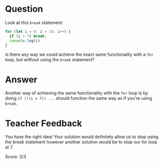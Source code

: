 # Question
Look at this `break` statement:

```js
for (let i = 0; i < 10; i++) {
  if (i > 7) break;
  console.log(i)
}
```

Is there any way we could achieve the exact same functionality with a `for` loop, but *without* using the `break` statement?

# Answer

Another way of achieving the same functionality with the `for` loop is by doing `if (!(i > 7)) ...` should function the same way as if you're using `break`.

# Teacher Feedback

You have the right idea! Your solution would definitely allow us to stop using the break statement however another solution would be to stop our for loop at 7. 

Score: 3/3